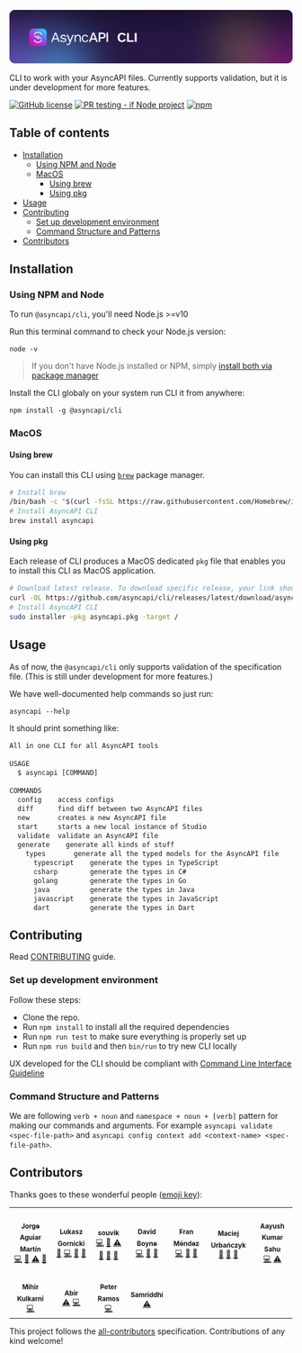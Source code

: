 [![AsyncAPI CLI](./assets/logo.png)](https://www.asyncapi.com)

CLI to work with your AsyncAPI files. Currently supports validation, but it is under development for more features.

[![GitHub license](https://img.shields.io/github/license/asyncapi/cli)](https://github.com/asyncapi/cli/blob/master/LICENSE)
[![PR testing - if Node project](https://github.com/asyncapi/cli/actions/workflows/if-nodejs-pr-testing.yml/badge.svg)](https://github.com/asyncapi/cli/actions/workflows/if-nodejs-pr-testing.yml)
[![npm](https://img.shields.io/npm/dw/@asyncapi/cli)](https://www.npmjs.com/package/@asyncapi/cli)



## Table of contents

<!-- toc -->

- [Installation](#installation)
  * [Using NPM and Node](#using-npm-and-node)
  * [MacOS](#macos)
    + [Using brew](#using-brew)
    + [Using pkg](#using-pkg)
- [Usage](#usage)
- [Contributing](#contributing)
  * [Set up development environment](#set-up-development-environment)
  * [Command Structure and Patterns](#command-structure-and-patterns)
- [Contributors](#contributors)

<!-- tocstop -->

## Installation

### Using NPM and Node

To run `@asyncapi/cli`, you'll need Node.js >=v10

Run this terminal command to check your Node.js version:
```
node -v
```

> If you don't have Node.js installed or NPM, simply [install both via package manager](https://nodejs.org/en/download/package-manager/)

Install the CLI globaly on your system run CLI it from anywhere:
```
npm install -g @asyncapi/cli
```

### MacOS

#### Using brew

You can install this CLI using [`brew`](https://brew.sh/) package manager.

```bash
# Install brew 
/bin/bash -c "$(curl -fsSL https://raw.githubusercontent.com/Homebrew/install/HEAD/install.sh)"
# Install AsyncAPI CLI
brew install asyncapi
```

#### Using pkg

Each release of CLI produces a MacOS dedicated `pkg` file that enables you to install this CLI as MacOS application.

```bash
# Download latest release. To download specific release, your link should look similar to https://github.com/asyncapi/cli/releases/download/v0.13.0/asyncapi.pkg. All releases are listed in https://github.com/asyncapi/cli/releases
curl -OL https://github.com/asyncapi/cli/releases/latest/download/asyncapi.pkg
# Install AsyncAPI CLI
sudo installer -pkg asyncapi.pkg -target /
```

## Usage

As of now, the `@asyncapi/cli` only supports validation of the specification file. (This is still under development for more features.)

We have well-documented help commands so just run:

```
asyncapi --help 
```

It should print something like:

```
All in one CLI for all AsyncAPI tools

USAGE
  $ asyncapi [COMMAND]

COMMANDS
  config    access configs
  diff      find diff between two AsyncAPI files
  new       creates a new AsyncAPI file
  start     starts a new local instance of Studio
  validate  validate an AsyncAPI file
  generate    generate all kinds of stuff
    types       generate all the typed models for the AsyncAPI file
      typescript    generate the types in TypeScript
      csharp        generate the types in C#
      golang        generate the types in Go
      java          generate the types in Java
      javascript    generate the types in JavaScript
      dart          generate the types in Dart
```

## Contributing

Read [CONTRIBUTING](https://github.com/asyncapi/.github/blob/master/CONTRIBUTING.md) guide.

### Set up development environment

Follow these steps:
- Clone the repo.
- Run `npm install` to install all the required dependencies
- Run `npm run test` to make sure everything is properly set up
- Run `npm run build` and then `bin/run` to try new CLI locally

UX developed for the CLI should be compliant with [Command Line Interface Guideline](https://clig.dev/)

### Command Structure and Patterns

We are following `verb + noun` and `namespace + noun + [verb]` pattern for making our commands and arguments. For example `asyncapi validate <spec-file-path>` and `asyncapi config context add <context-name> <spec-file-path>`.

## Contributors

Thanks goes to these wonderful people ([emoji key](https://allcontributors.org/docs/en/emoji-key)):

<!-- ALL-CONTRIBUTORS-LIST:START - Do not remove or modify this section -->
<!-- prettier-ignore-start -->
<!-- markdownlint-disable -->
<table>
  <tr>
    <td align="center"><a href="https://github.com/jotamusik"><img src="https://avatars.githubusercontent.com/u/14940638?v=4?s=100" width="100px;" alt=""/><br /><sub><b>Jorge Aguiar Martín</b></sub></a><br /><a href="https://github.com/asyncapi/cli/commits?author=jotamusik" title="Code">💻</a> <a href="#ideas-jotamusik" title="Ideas, Planning, & Feedback">🤔</a> <a href="https://github.com/asyncapi/cli/commits?author=jotamusik" title="Tests">⚠️</a> <a href="https://github.com/asyncapi/cli/commits?author=jotamusik" title="Documentation">📖</a></td>
    <td align="center"><a href="https://www.brainfart.dev/"><img src="https://avatars.githubusercontent.com/u/6995927?v=4?s=100" width="100px;" alt=""/><br /><sub><b>Lukasz Gornicki</b></sub></a><br /><a href="#ideas-derberg" title="Ideas, Planning, & Feedback">🤔</a> <a href="https://github.com/asyncapi/cli/commits?author=derberg" title="Code">💻</a> <a href="https://github.com/asyncapi/cli/pulls?q=is%3Apr+reviewed-by%3Aderberg" title="Reviewed Pull Requests">👀</a> <a href="#maintenance-derberg" title="Maintenance">🚧</a></td>
    <td align="center"><a href="https://souvik.vercel.app/"><img src="https://avatars.githubusercontent.com/u/41781438?v=4?s=100" width="100px;" alt=""/><br /><sub><b>souvik</b></sub></a><br /><a href="https://github.com/asyncapi/cli/commits?author=Souvikns" title="Code">💻</a> <a href="#ideas-Souvikns" title="Ideas, Planning, & Feedback">🤔</a> <a href="https://github.com/asyncapi/cli/commits?author=Souvikns" title="Tests">⚠️</a> <a href="https://github.com/asyncapi/cli/pulls?q=is%3Apr+reviewed-by%3ASouvikns" title="Reviewed Pull Requests">👀</a> <a href="#maintenance-Souvikns" title="Maintenance">🚧</a> <a href="https://github.com/asyncapi/cli/commits?author=Souvikns" title="Documentation">📖</a></td>
    <td align="center"><a href="https://boyney.io/"><img src="https://avatars.githubusercontent.com/u/3268013?v=4?s=100" width="100px;" alt=""/><br /><sub><b>David Boyne</b></sub></a><br /><a href="https://github.com/asyncapi/cli/commits?author=boyney123" title="Code">💻</a> <a href="#ideas-boyney123" title="Ideas, Planning, & Feedback">🤔</a> <a href="#maintenance-boyney123" title="Maintenance">🚧</a></td>
    <td align="center"><a href="http://www.fmvilas.com/"><img src="https://avatars.githubusercontent.com/u/242119?v=4?s=100" width="100px;" alt=""/><br /><sub><b>Fran Méndez</b></sub></a><br /><a href="https://github.com/asyncapi/cli/commits?author=fmvilas" title="Code">💻</a> <a href="#ideas-fmvilas" title="Ideas, Planning, & Feedback">🤔</a> <a href="https://github.com/asyncapi/cli/pulls?q=is%3Apr+reviewed-by%3Afmvilas" title="Reviewed Pull Requests">👀</a></td>
    <td align="center"><a href="https://github.com/magicmatatjahu"><img src="https://avatars.githubusercontent.com/u/20404945?v=4?s=100" width="100px;" alt=""/><br /><sub><b>Maciej Urbańczyk</b></sub></a><br /><a href="https://github.com/asyncapi/cli/pulls?q=is%3Apr+reviewed-by%3Amagicmatatjahu" title="Reviewed Pull Requests">👀</a> <a href="#maintenance-magicmatatjahu" title="Maintenance">🚧</a> <a href="#ideas-magicmatatjahu" title="Ideas, Planning, & Feedback">🤔</a></td>
    <td align="center"><a href="https://aayushsahu.com/"><img src="https://avatars.githubusercontent.com/u/54525741?v=4?s=100" width="100px;" alt=""/><br /><sub><b>Aayush Kumar Sahu</b></sub></a><br /><a href="https://github.com/asyncapi/cli/commits?author=aayushmau5" title="Code">💻</a> <a href="https://github.com/asyncapi/cli/commits?author=aayushmau5" title="Tests">⚠️</a></td>
  </tr>
  <tr>
    <td align="center"><a href="https://github.com/mihirterna"><img src="https://avatars.githubusercontent.com/u/31316452?v=4?s=100" width="100px;" alt=""/><br /><sub><b>Mihir Kulkarni</b></sub></a><br /><a href="https://github.com/asyncapi/cli/commits?author=mihirterna" title="Code">💻</a></td>
    <td align="center"><a href="https://imabp.github.io/resume/"><img src="https://avatars.githubusercontent.com/u/53480076?v=4?s=100" width="100px;" alt=""/><br /><sub><b>Abir</b></sub></a><br /><a href="https://github.com/asyncapi/cli/commits?author=imabp" title="Tests">⚠️</a> <a href="https://github.com/asyncapi/cli/commits?author=imabp" title="Code">💻</a></td>
    <td align="center"><a href="https://github.com/peter-rr"><img src="https://avatars.githubusercontent.com/u/81691177?v=4?s=100" width="100px;" alt=""/><br /><sub><b>Peter Ramos</b></sub></a><br /><a href="https://github.com/asyncapi/cli/commits?author=peter-rr" title="Code">💻</a></td>
    <td align="center"><a href="https://samridhi-98.github.io/Portfolio"><img src="https://avatars.githubusercontent.com/u/54466041?v=4?s=100" width="100px;" alt=""/><br /><sub><b>Samriddhi</b></sub></a><br /><a href="https://github.com/asyncapi/cli/commits?author=Samridhi-98" title="Tests">⚠️</a></td>
  </tr>
</table>

<!-- markdownlint-restore -->
<!-- prettier-ignore-end -->

<!-- ALL-CONTRIBUTORS-LIST:END -->

This project follows the [all-contributors](https://github.com/all-contributors/all-contributors) specification. Contributions of any kind welcome!
